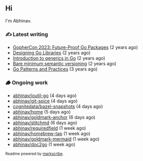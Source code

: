 ## Hi

I'm Abhinav.

### ✍️ Latest writing


- [GopherCon 2023: Future-Proof Go Packages](https://abhinavg.net/2023/09/27/future-proof-packages/) (2 years ago)
- [Designing Go Libraries](https://abhinavg.net/2022/12/06/designing-go-libraries/) (2 years ago)
- [Introduction to generics in Go](https://abhinavg.net/2022/11/23/generics-intro/) (2 years ago)
- [Bare minimum semantic versioning](https://abhinavg.net/2022/11/07/semver/) (2 years ago)
- [Go Patterns and Practices](https://abhinavg.net/2022/09/19/go-patterns-and-practices-talk/) (3 years ago)

### 🪵 Ongoing work


- [abhinav/ioutil-go](https://github.com/abhinav/ioutil-go) (4 days ago)
- [abhinav/git-spice](https://github.com/abhinav/git-spice) (4 days ago)
- [cognitedata/bazel-snapshots](https://github.com/cognitedata/bazel-snapshots) (4 days ago)
- [abhinav/home](https://github.com/abhinav/home) (5 days ago)
- [abhinav/goldmark-anchor](https://github.com/abhinav/goldmark-anchor) (6 days ago)
- [abhinav/stitchmd](https://github.com/abhinav/stitchmd) (6 days ago)
- [abhinav/requiredfield](https://github.com/abhinav/requiredfield) (1 week ago)
- [abhinav/homebrew-tap](https://github.com/abhinav/homebrew-tap) (1 week ago)
- [abhinav/goldmark-mermaid](https://github.com/abhinav/goldmark-mermaid) (1 week ago)
- [abhinav/doc2go](https://github.com/abhinav/doc2go) (1 week ago)

<sub>Readme powered by [markscribe](https://github.com/muesli/markscribe).</sub>
